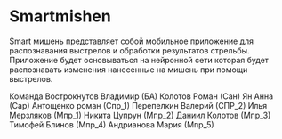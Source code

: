 # Smartmishen
Smart мишень представляет собой мобильное приложение для распознавания выстрелов и обработки результатов стрельбы. 
Приложение будет основываться на нейронной сети которая будет распознавать изменения нанесенные на мишень при помощи выстрелов. 

Команда 
Вострокнутов Владимир (БА)
Колотов Роман (Сан)
Ян Анна (Сар)
Антощенко роман (Спр_1)
Перепелкин Валерий (СПР_2)
Илья Мерзляков (Мпр_1)
Никита Цупрун (Мпр_2)
Даниил Колотов (Мпр_3)
Тимофей Блинов (Мпр_4)
Андрианова Мария (Мпр_5)

